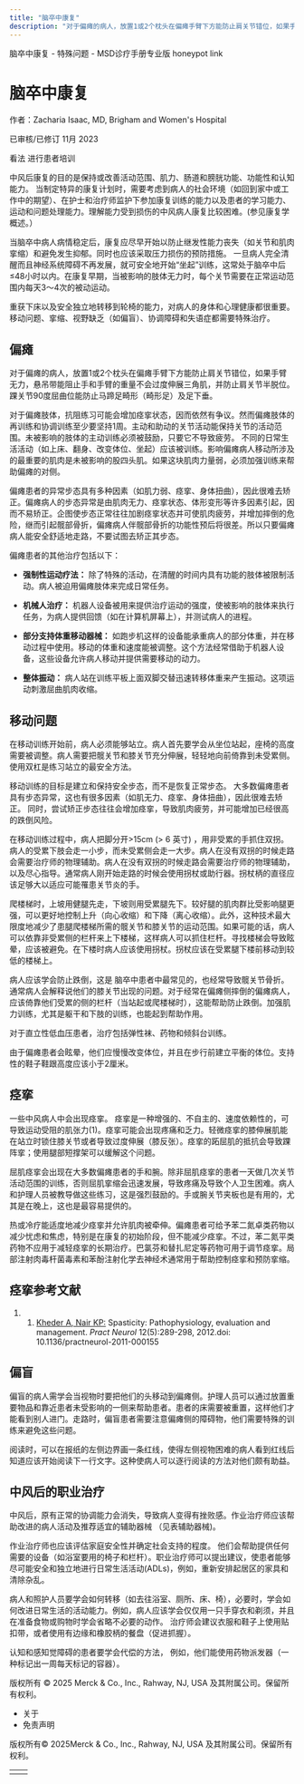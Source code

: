 ```yaml
---
title: "脑卒中康复"
description: "对于偏瘫的病人，放置1或2个枕头在偏瘫手臂下方能防止肩关节错位，如果手臂无力，悬吊带能阻止手和手臂的重量不会过度伸展三角肌，并防止肩关节半脱位。踝关节90度屈曲位能防止马蹄足畸形（畸形足）及足下垂。"
---
```


﻿脑卒中康复 \- 特殊问题 \- MSD诊疗手册专业版 honeypot link

# 脑卒中康复

作者：Zacharia Isaac, MD, Brigham and Women's Hospital

已审核/已修订 11月 2023

看法 进行患者培训

中风后康复的目的是保持或改善活动范围、肌力、肠道和膀胱功能、功能性和认知能力。 当制定特异的康复计划时，需要考虑到病人的社会环境（如回到家中或工作中的期望）、在护士和治疗师监护下参加康复训练的能力以及患者的学习能力、运动和问题处理能力。理解能力受到损伤的中风病人康复比较困难。(参见康复学概述。）

当脑卒中病人病情稳定后，康复应尽早开始以防止继发性能力丧失（如关节和肌肉挛缩）和避免发生抑郁。同时也应该采取压力损伤的预防措施。 一旦病人完全清醒而且神经系统障碍不再发展，就可安全地开始“坐起”训练，这常处于脑卒中后≤48小时以内。在康复早期，当被影响的肢体无力时，每个关节需要在正常运动范围内每天3～4次的被动运动。

重获下床以及安全独立地转移到轮椅的能力，对病人的身体和心理健康都很重要。 移动问题、挛缩、视野缺乏（如偏盲）、协调障碍和失语症都需要特殊治疗。

## 偏瘫

对于偏瘫的病人，放置1或2个枕头在偏瘫手臂下方能防止肩关节错位，如果手臂无力，悬吊带能阻止手和手臂的重量不会过度伸展三角肌，并防止肩关节半脱位。踝关节90度屈曲位能防止马蹄足畸形（畸形足）及足下垂。

对于偏瘫肢体，抗阻练习可能会增加痉挛状态，因而依然有争议。然而偏瘫肢体的再训练和协调训练至少要坚持1周。主动和助动的关节活动能保持关节的活动范围。未被影响的肢体的主动训练必须被鼓励，只要它不导致疲劳。 不同的日常生活活动（如上床、翻身、改变体位、坐起）应该被训练。影响偏瘫病人移动所涉及的最重要的肌肉是未被影响的股四头肌。如果这块肌肉力量弱，必须加强训练来帮助偏瘫的对侧。

偏瘫患者的异常步态具有多种因素（如肌力弱、痉挛、身体扭曲），因此很难去矫正。偏瘫病人的步态异常是由肌肉无力、痉挛状态、体形变形等许多因素引起，因而不易矫正。企图使步态正常往往加剧痉挛状态并可使肌肉疲劳，并增加摔倒的危险，继而引起髋部骨折，偏瘫病人伴髋部骨折的功能性预后将很差。所以只要偏瘫病人能安全舒适地走路，不要试图去矫正其步态。

偏瘫患者的其他治疗包括以下：

- **强制性运动疗法：** 除了特殊的活动，在清醒的时间内具有功能的肢体被限制活动。病人被迫用偏瘫肢体来完成日常任务。

- **机械人治疗：** 机器人设备被用来提供治疗运动的强度，使被影响的肢体来执行任务，为病人提供回馈（如在计算机屏幕上），并测试病人的进程。

- **部分支持体重移动器械：** 如跑步机这样的设备能承重病人的部分体重，并在移动过程中使用。移动的体重和速度能被调整。这个方法经常借助于机器人设备，这些设备允许病人移动并提供需要移动的动力。

- **整体振动：** 病人站在训练平板上面双脚交替迅速转移体重来产生振动。这项运动刺激屈曲肌肉收缩。


## 移动问题

在移动训练开始前，病人必须能够站立。病人首先要学会从坐位站起，座椅的高度需要被调整。病人需要把髋关节和膝关节充分伸展，轻轻地向前倚靠到未受累侧。使用双杠是练习站立的最安全方法。

移动训练的目标是建立和保持安全步态，而不是恢复正常步态。 大多数偏瘫患者具有步态异常，这也有很多因素（如肌无力、痉挛、身体扭曲），因此很难去矫正。 同时，尝试矫正步态往往会增加痉挛，导致肌肉疲劳，并可能增加已经很高的跌倒风险。

在移动训练过程中，病人把脚分开>15cm (> 6 英寸) ，用非受累的手抓住双拐。病人的受累下肢会走一小步，而未受累侧会走一大步。病人在没有双拐的时候走路会需要治疗师的物理辅助。病人在没有双拐的时候走路会需要治疗师的物理辅助，以及尽心指导。通常病人刚开始走路的时候会使用拐杖或助行器。拐杖柄的直径应该足够大以适应可能罹患关节炎的手。

爬楼梯时，上坡用健腿先走，下坡则用受累腿先下。较好腿的肌肉群比受影响腿更强，可以更好地控制上升（向心收缩）和下降（离心收缩）。此外，这种技术最大限度地减少了患腿爬楼梯所需的髋关节和膝关节的运动范围。如果可能的话，病人可以依靠非受累侧的栏杆来上下楼梯，这样病人可以抓住栏杆。寻找楼梯会导致眩晕，应该被避免。在下楼时病人应该使用拐杖。拐杖应该在受累腿下楼前移动到较低的楼梯上。

病人应该学会防止跌倒，这是 脑卒中患者中最常见的，也经常导致髋关节骨折。通常病人会解释说他们的膝关节出现的问题。对于经常在偏瘫侧摔倒的偏瘫病人，应该倚靠他们受累的侧的栏杆（当站起或爬楼梯时），这能帮助防止跌倒。加强肌力训练，尤其是躯干和下肢的训练，也能起到帮助作用。

对于直立性低血压患者，治疗包括弹性袜、药物和倾斜台训练。

由于偏瘫患者会眩晕，他们应慢慢改变体位，并且在步行前建立平衡的体位。支持性的鞋子鞋跟高度应该小于2厘米。

## 痉挛

一些中风病人中会出现痉挛。 痉挛是一种增强的、不自主的、速度依赖性的，可导致运动受阻的肌张力(1)。痉挛可能会出现疼痛和乏力。轻微痉挛的膝伸展肌能在站立时锁住膝关节或者导致过度伸展（膝反张）。痉挛的跖屈肌的抵抗会导致踝阵挛；使用腿部短撑架可以缓解这个问题。

屈肌痉挛会出现在大多数偏瘫患者的手和腕。除非屈肌痉挛的患者一天做几次关节活动范围的训练，否则屈肌挛缩会迅速发展，导致疼痛及导致个人卫生困难。病人和护理人员被教导做这些练习，这是强烈鼓励的。手或腕关节夹板也是有用的，尤其是在晚上，这也是最容易提供的。

热或冷疗能适度地减少痉挛并允许肌肉被牵伸。偏瘫患者可给予苯二氮卓类药物以减少忧虑和焦虑，特别是在康复的初始阶段，但不能减少痉挛。不过，苯二氮平类药物不应用于减轻痉挛的长期治疗。巴氯芬和替扎尼定等药物可用于调节痉挛。局部注射肉毒杆菌毒素和苯酚注射化学去神经术通常用于帮助控制痉挛和预防挛缩。

## 痉挛参考文献

1. 1. [Kheder A, Nair KP:](https://www.ncbi.nlm.nih.gov/pubmed/?term=Kheder+A%2C+Nair+KP.+Spasticity%3A+pathophysiology%2C+evaluation+and+management.+Pract+Neurol.+2012+Oct.+12(5)%3A289-98.) Spasticity: Pathophysiology, evaluation and management. _Pract Neurol_ 12(5):289-298, 2012.doi: 10.1136/practneurol-2011-000155


## 偏盲

偏盲的病人需学会当视物时要把他们的头移动到偏瘫侧。护理人员可以通过放置重要物品和靠近患者未受影响的一侧来帮助患者。患者的床需要被重置，这样他们才能看到别人进门。走路时，偏盲患者需要注意偏瘫侧的障碍物，他们需要特殊的训练来避免这些问题。

阅读时，可以在报纸的左侧边界画一条红线，使得左侧视物困难的病人看到红线后知道应该开始阅读下一行文字。这种使病人可以逐行阅读的方法对他们颇有助益。

## 中风后的职业治疗

中风后，原有正常的协调能力会消失，导致病人变得有挫败感。作业治疗师应该帮助改进的病人活动及推荐适宜的辅助器械 （见表辅助器械)。

作业治疗师也应该评估家庭安全性并确定社会支持的程度。 他们会帮助提供任何需要的设备（如浴室要用的椅子和栏杆）。职业治疗师可以提出建议，使患者能够尽可能安全和独立地进行日常生活活动(ADLs)，例如，重新安排起居区的家具和清除杂乱。

病人和照护人员要学会如何转移（如去往浴室、厕所、床、椅），必要时，学会如何改进日常生活的活动能力。例如，病人应该学会仅仅用一只手穿衣和剃须，并且在准备食物或购物时学会省略不必要的动作。 治疗师会建议衣服和鞋子上使用贴扣带，或者使用有边缘和橡胶柄的餐盘（促进抓握）。

认知和感知觉障碍的患者要学会代偿的方法， 例如，他们能使用药物派发器（一种标记出一周每天标记的容器）。



版权所有 © 2025
Merck & Co., Inc., Rahway, NJ, USA 及其附属公司。保留所有权利。

- 关于
- 免责声明

版权所有© 2025Merck & Co., Inc., Rahway, NJ, USA 及其附属公司。保留所有权利。

|     |     |
| --- | --- |
|  |  |